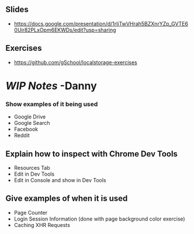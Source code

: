 ## Slides

* https://docs.google.com/presentation/d/1rIiTwVHrah5BZXnrYZp_GVTE60Uir82PLxOpm6EKWDs/edit?usp=sharing

## Exercises

* https://github.com/gSchool/localstorage-exercises

# *WIP Notes* -Danny

### Show examples of it being used

* Google Drive
* Google Search
* Facebook
* Reddit

## Explain how to inspect with Chrome Dev Tools

* Resources Tab
* Edit in Dev Tools
* Edit in Console and show in Dev Tools

## Give examples of when it is used

* Page Counter 
* Login Session Information (done with page background color exercise)
* Caching XHR Requests 
